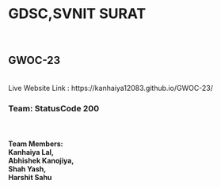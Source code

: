<h1>GDSC,SVNIT SURAT </h1> <br>
<h2>GWOC-23</h2><br>
Live Website Link : https://kanhaiya12083.github.io/GWOC-23/
<h3>Team: StatusCode 200</h3> <br>
<h4>Team Members: <br> Kanhaiya Lal,<br>
              Abhishek Kanojiya,<br>
              Shah Yash,<br>
              Harshit Sahu<br>
  </h4>
